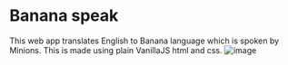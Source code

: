 # Banana speak 
This web app translates English to Banana language which is spoken by Minions.
This is made using plain VanillaJS html and css.
![image](https://github.com/Vipul-Bhardwaj777/banana-speak-neog/assets/98729146/3301a100-9595-439d-9eab-ab3b3d33e7ea)
